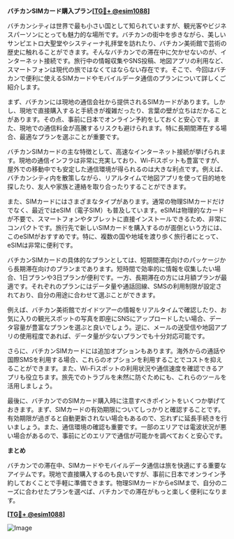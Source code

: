 **バチカンSIMカード購入プラン[[TG💪+ @esim1088](https://t.me/s/esim1088)]**

バチカンシティは世界で最も小さい国として知られていますが、観光客やビジネスパーソンにとっても魅力的な場所です。バチカンの街中を歩きながら、美しいサンピエトロ大聖堂やシスティーナ礼拝堂を訪れたり、バチカン美術館で芸術の歴史に触れることができます。そんなバチカンでの滞在中に欠かせないのが、インターネット接続です。旅行中の情報収集やSNS投稿、地図アプリの利用など、スマートフォンは現代の旅ではなくてはならない存在です。そこで、今回はバチカンで便利に使えるSIMカードやモバイルデータ通信のプランについて詳しくご紹介します。

まず、バチカンには現地の通信会社から提供されるSIMカードがあります。しかし、現地で直接購入すると手続きが複雑だったり、言葉の壁が立ちはだかることがあります。その点、事前に日本でオンライン予約をしておくと安心です。また、現地での通信料金が高騰するリスクも避けられます。特に長期間滞在する場合、最適なプランを選ぶことが重要です。

バチカンSIMカードの主な特徴として、高速なインターネット接続が挙げられます。現地の通信インフラは非常に充実しており、Wi-Fiスポットも豊富ですが、屋外での移動中でも安定した通信環境が得られるのは大きな利点です。例えば、バチカンシティ内を散策しながら、リアルタイムで地図アプリを使って目的地を探したり、友人や家族と連絡を取り合ったりすることができます。

また、SIMカードにはさまざまなタイプがあります。通常の物理SIMカードだけでなく、最近ではeSIM（電子SIM）も普及しています。eSIMは物理的なカードが不要で、スマートフォンやタブレットに直接インストールできるため、非常にコンパクトです。旅行先で新しいSIMカードを購入するのが面倒という方には、このeSIMがおすすめです。特に、複数の国や地域を渡り歩く旅行者にとって、eSIMは非常に便利です。

バチカンSIMカードの具体的なプランとしては、短期間滞在向けのパッケージから長期滞在向けのプランまであります。短時間で効率的に情報を収集したい場合、1日プランや3日プランが便利です。一方、長期滞在の方には月額プランが最適です。それぞれのプランにはデータ量や通話回線、SMSの利用制限が設定されており、自分の用途に合わせて選ぶことができます。

例えば、バチカン美術館でガイドツアーの情報をリアルタイムで確認したり、お気に入りの観光スポットの写真を即座にSNSにアップロードしたい場合、データ容量が豊富なプランを選ぶと良いでしょう。逆に、メールの送受信や地図アプリの使用程度であれば、データ量が少ないプランでも十分対応可能です。

さらに、バチカンSIMカードには追加オプションもあります。海外からの通話や国際SMSを利用する場合、これらのオプションを利用することでコストを抑えることができます。また、Wi-Fiスポットの利用状況や通信速度を確認できるアプリも役立ちます。旅先でのトラブルを未然に防ぐためにも、これらのツールを活用しましょう。

最後に、バチカンでのSIMカード購入時に注意すべきポイントをいくつか挙げておきます。まず、SIMカードの有効期限についてしっかりと確認することです。有効期限が過ぎると自動更新されない場合もあるので、忘れずに延長手続きを行いましょう。また、通信環境の確認も重要です。一部のエリアでは電波状況が悪い場合があるので、事前にどのエリアで通信が可能かを調べておくと安心です。

**まとめ**

バチカンでの滞在中、SIMカードやモバイルデータ通信は旅を快適にする重要なアイテムです。現地で直接購入するのも良いですが、事前に日本でオンライン予約しておくことで手軽に準備できます。物理SIMカードからeSIMまで、自分のニーズに合わせたプランを選べば、バチカンでの滞在がもっと楽しく便利になります。

**[[TG💪+ @esim1088](https://t.me/s/esim1088)]**

![Image](https://i.postimg.cc/Y0z9fWf4/image.png)